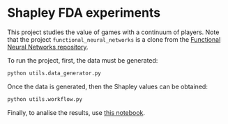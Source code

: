 # Shapley FDA experiments
This project studies the value of games with a continuum of players.
Note that the project ``functional_neural_networks`` is a clone from the [Functional Neural Networks repository](https://github.com/FlorianHeinrichs/functional_neural_networks).

To run the project, first, the data must be generated:
```python
python utils.data_generator.py
```

Once the data is generated, then the Shapley values can be obtained:
```python
python utils.workflow.py
```

Finally, to analise the results, use [this notebook](https://github.com/pachoning/shapley_fda_experiments/blob/main/notebooks/analises_shapley_experiments.ipynb).